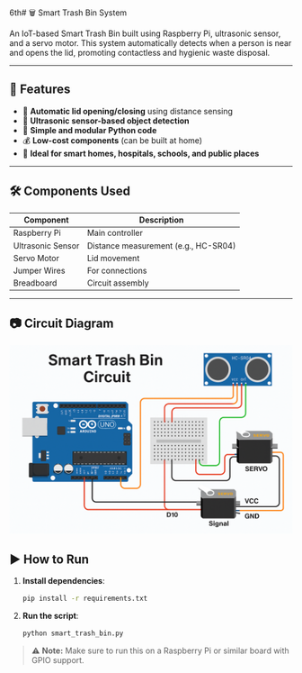 6th# 🗑️ Smart Trash Bin System

An IoT-based Smart Trash Bin built using Raspberry Pi, ultrasonic sensor, and a servo motor. This system automatically detects when a person is near and opens the lid, promoting contactless and hygienic waste disposal.

---

## 🚀 Features

- 🤖 **Automatic lid opening/closing** using distance sensing  
- 📡 **Ultrasonic sensor-based object detection**  
- 🧠 **Simple and modular Python code**  
- 💰 **Low-cost components** (can be built at home)  
- 🏥 **Ideal for smart homes, hospitals, schools, and public places**  

---

## 🛠️ Components Used

| Component         | Description                              |
|------------------|------------------------------------------|
| Raspberry Pi      | Main controller                          |
| Ultrasonic Sensor | Distance measurement (e.g., HC-SR04)     |
| Servo Motor       | Lid movement                             |
| Jumper Wires      | For connections                          |
| Breadboard        | Circuit assembly                         |

---

## 📷 Circuit Diagram

![Smart Trash Bin Circuit](./docs/circuit%20diagram.png)


## ▶️ How to Run

1. **Install dependencies**:
   ```bash
   pip install -r requirements.txt
   ```

2. **Run the script**:
   ```bash
   python smart_trash_bin.py
   ```

> ⚠️ **Note:** Make sure to run this on a Raspberry Pi or similar board with GPIO support.

